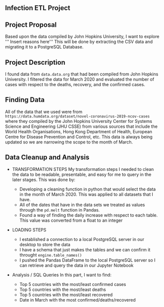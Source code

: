 ## Infection ETL Project

## Project Proposal
Based upon the data compiled by John Hopkins University, I want to explore ''' Insert reasons here'''
This will be done by extracting the CSV data and migrating it to a PostgreSQL Database.  

## Project Description
I found data from `data.data.org` that had been compiled from John Hopkins University.  I filtered the data for March 2020 and evaluated the number of cases with respect to the deaths, recovery, and the confirmed cases.  

## Finding Data
All of the data that we used were from `https://data.humdata.org/dataset/novel-coronavirus-2019-ncov-cases` where they compiled by the John Hopkins University Center for Systems Science and Engineering (JHU CSSE) from various sources that include the World Health Organisations, Hong Kong Department of Health, European Centre for Disease Prevention and Control, etc.  This data is always being updated so we are narrowing the scope to the month of March.

## Data Cleanup and Analysis

* TRANSFORMATION STEPS
My transformation steps I needed to clean the data to be readable, presentable, and easy for me to query in the later stages.  This was done by:
  * Developing a cleaning function in python that would select the data in the month of March 2020.  This was applied to all datasets that I have.
  * All of the dates that have in the data sets we treated as values through the `pd.melt` function in Pandas.
  * Found a way of finding the daily increase with respect to each table.  This value was converted from a float to an integer

* LOADING STEPS
  * I established a connection to a local PostgreSQL server in our desktop to store the data
  * I have a schema that just makes the tables and we can confirm it throught `engine.table_names()`
  * I pushed the Pandas DataFrame to the local PostgreSQL server so I can retrieve and query the data in our Jupyter Notebook

* Analysis / SQL Queries
In this part, I want to find:
  * Top 5 countries with the most/least confirmed cases
  * Top 5 countries with the most/least deaths
  * Top 5 countries with the most/least recovered
  * Date in March with the most confirmed/deaths/recovered